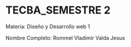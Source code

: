# TECBA_SEMESTRE 2
Materia: Diseño y Desarrollo web 1

Nombre Completo: Rommel Vladimir Valda Jesus

